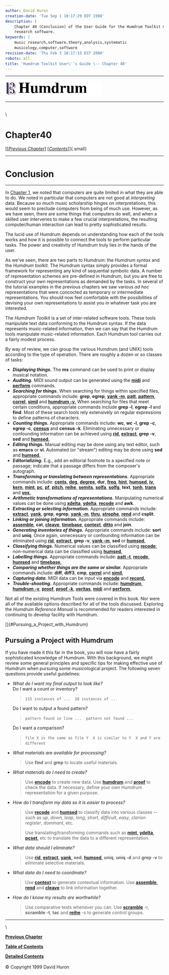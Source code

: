 ```yaml
---
author: David Huron
creation-date: 'Tue Sep 1 10:17:29 EDT 1998'
description: |
    Chapter 40 (Conclusion) of the User Guide for the Humdrum Toolkit music
    research software.
keywords: |
    music research,software,theory,analysis,systematic
    musicology,computer,software
revision-date: 'Thu Feb 3 10:17:15 EST 2000'
robots: all
title: 'Humdrum Toolkit User\''s Guide \-- Chapter 40'
---
```


  -------------------------------- ----------------------------------------- ----------------------------------
  ![ ](/Humdrum/HumdrumIcon.gif)    ![Humdrum ](/Humdrum/HumdrumHeader.gif)    ![ ](/Humdrum/HumdrumSpacer.gif)
  -------------------------------- ----------------------------------------- ----------------------------------

\
\

Chapter40
=========

[\[[*Previous Chapter*](guide39.html)\]
\[[*Contents*](guide.toc.html)\]]{.small}

------------------------------------------------------------------------

Conclusion
==========

------------------------------------------------------------------------

In [Chapter 1,](guide01.html) we noted that computers are quite limited
in what they are able to do. We noted in particular that computers are
not good at *interpreting* data. Because so much music scholarship
hinges on interpretations, this would seem to preclude computers from
being of much use. However, as we have seen, there are some things that
computers do well, and when a skilled user intervenes to make a few
crucial interpretations, the resulting computer/human interaction can
lead to pretty sophisticated results.

The lucid use of Humdrum depends on understanding how each of the tools
works and how it is possible to connect the tools to perform particular
tasks. The power and creativity of Humdrum truly lies in the hands of
the user.

As we\'ve seen, there are two parts to Humdrum: the *Humdrum syntax* and
the *Humdrum toolkit.* The Humdrum syntax simply provides a formal
framework for representing any kind of sequential symbolic data. A
number of representation schemes are pre-defined in Humdrum, but you are
free to construct your own representations as demanded by the tasks. In
several of the tutorial examples in the previous chapters we saw various
*ad hoc* representations that were concocted as temporary or
intermediate representations. You should now feel comfortable with the
possibilities of devising your own representations to assist you in
whatever task you are interested.

The *Humdrum Toolkit* is a set of inter-related software tools. These
tools manipulate text data conforming to the Humdrum syntax. If the data
represents music-related information, then we can say that the Humdrum
tools manipulate music-related information. Each Humdrum tool carries
out a fairly modest process.

By way of review, we can group the various Humdrum (and UNIX) tools
according to the type of operation. There are roughly a dozen or so
classes of tasks:

-   ***Displaying things.*** The **ms** command can be used to print or
    display musical notation.
-   ***Auditing.*** MIDI sound output can be generated using the
    [**midi**](commands/midi.html) and
    [**perform**](commands/perform.html) commands.
-   ***Searching for things.*** When searching for things within
    specified files, appropriate commands include: **grep**, **egrep**,
    [**yank -m**,](commands/yank.html) [**patt**,](commands/patt.html)
    [**pattern**,](commands/pattern.html)
    [**correl**,](commands/correl.html) [**simil**](commands/simil.html)
    and [**humdrum -v**.](commands/humdrum.html) When searching for
    files that meet certain conditions, appropriate commands include
    **grep -l**, **egrep -l** and **find**. Most of these search tools
    rely extensively on regular expressions to define patterns of
    characters.
-   ***Counting things.*** Appropriate commands include: **wc**, **wc
    -l**, **grep -c**, **egrep -c**, [**census**](commands/census.html)
    and **census -k**. Eliminating unnecessary or confounding
    information can be achieved using [**rid**,](commands/rid.html)
    [**extract**,](commands/extract.html) **grep -v**, **sed** and
    [**humsed**.](commands/humsed.html)
-   ***Editing things.*** Manual editing may be done using any text
    editor, such as **emacs** or **vi**. Automated (or \"stream\")
    editing may be done using **sed** and
    [**humsed**.](commands/humsed.html)
-   ***Editorializing.*** E.g., add an editorial footnote to a specified
    note or passage; indicate that a passage differs from the
    composer\'s autograph.
-   ***Transforming or translating between representations.***
    Appropriate commands include: [**cents**,](commands/cents.html)
    [**deg**,](commands/deg.html) [**degree**,](commands/degree.html)
    **dur**, [**freq**,](commands/freq.html)
    [**hint**,](commands/hint.html) [**humsed**,](commands/humsed.html)
    [**iv**,](commands/iv.html) [**kern**,](commands/kern.html)
    [**mint**,](commands/mint.html) [**pc**,](commands/pc.html)
    [**pf**,](commands/pf.html) [**pitch**,](commands/pitch.html)
    [**reihe**,](commands/reihe.html)
    [**semits**,](commands/semits.html)
    [**solfa**,](commands/solfa.html) [**solfg**,](commands/solfg.html)
    **text**, [**tonh**,](commands/tonh.html)
    [**trans**](commands/trans.html) and [**vox**.](commands/vox.html)
-   ***Arithmetic transformations of representations.*** Manipulating
    numerical values can be done using
    [**xdelta**,](commands/xdelta.html)
    [**ydelta**,](commands/ydelta.html)
    [**recode**](commands/recode.html) and **awk**.
-   ***Extracting or selecting information.*** Appropriate commands
    include: [**extract**,](commands/extract.html)
    [**yank**,](commands/yank.html) **grep**, **egrep**, [**yank
    -m**,](commands/yank.html) [**thru**,](commands/thru.html)
    [**strophe**,](commands/strophe.html) [**rend**](commands/rend.html)
    and **csplit**.
-   ***Linking or joining information.*** Appropriate commands include:
    [**assemble**,](commands/assemble.html) **cat**,
    [**cleave**,](commands/cleave.html)
    [**timebase**,](commands/timebase.html)
    [**context**,](commands/context.html)
    [**ditto**](commands/ditto.html) and **join**.
-   ***Generating inventories of things.*** Appropriate commands
    include: **sort** and **uniq**. Once again, unnecessary or
    confounding information can be eliminated using
    [**rid**,](commands/rid.html) [**extract**,](commands/extract.html)
    **grep -v**, [**yank -m**,](commands/yank.html) **sed** or
    [**humsed**.](commands/humsed.html)
-   ***Classifying things.*** Numerical values can be classified using
    [**recode**;](commands/recode.html) non-numerical data can be
    classified using [**humsed**.](commands/humsed.html)
-   ***Labelling things.*** Appropriate commands include: [**patt
    -t**,](commands/patt.html) [**recode**,](commands/recode.html)
    [**humsed**](commands/humsed.html) and
    [**timebase**.](commands/timebase.html)
-   ***Comparing whether things are the same or similar.*** Appropriate
    commands include: **diff**, **diff3**, **cmp**,
    [**correl**](commands/correl.html) and
    [**simil**.](commands/simil.html)
-   ***Capturing data.*** MIDI data can be input via
    [**encode**](commands/encode.html) and
    [**record.**](commands/record.html)
-   ***Trouble-shooting.*** Appropriate commands include:
    [**humdrum**,](commands/humdrum.html) [**humdrum
    -v**,](commands/humdrum.html) [**proof**,](commands/proof.html)
    [**proof -k**,](commands/proof.html)
    [**veritas**,](commands/veritas.html) [**midi**](commands/midi.html)
    and [**perform**.](commands/perform.html)

Not all of the existing Humdrum Tools were covered in this book. Nor
were all of the available options described for all of the tools
discussed. Exploring the *Humdrum Reference Manual* is recommended for
readers interested in continuing to develop facility with Humdrum.

[]{#Pursuing_a_Project_with_Humdrum}

Pursuing a Project with Humdrum
-------------------------------

If you have made it this far in the book, you will now have a fairly
sophisticated knowledge of Humdrum. With this background, we might
review some general principles and specific tips for making effective
use of Humdrum when pursuing some musicological project. The following
seven questions provide useful guidelines:

-   *What do I want my final output to look like?*\
    Do I want a count or inventory?

    > `115 instances of ...  28 instances of ...`

    Do I want to output a found pattern?

    > `pattern found in line ...  pattern not found ...`

    Do I want a comparison?

    > `file X is the same as file Y  X is similar to Y  X and Y are different`

-   *What materials are available for processing?*

    > Use **find** and **grep** to locate useful materials.

-   *What materials do I need to create?*

    > Use [**encode**](commands/encode.html) to create new data. Use
    > [**humdrum**](commands/humdrum.html) and
    > [**proof**](commands/proof.html) to check the data. If necessary,
    > define your own Humdrum representation for a given purpose.

-   *How do I transform my data so it is easier to process?*

    > Use [**recode**](commands/recode.html) and
    > [**humsed**](commands/humsed.html) to classify data into various
    > classes \-- such as *up*, *down*, *leap*, *long*, *short*,
    > *difficult*, *easy*, *clarion register*, *dominant*, etc.
    >
    > Use translating/transforming commands such as
    > [**mint**,](commands/mint.html)
    > [**ydelta**,](commands/ydelta.html)
    > [**pcset**,](commands/pcset.html) etc to translate the data to a
    > different representation.

-   *What data should I eliminate?*

    > Use [**rid**,](commands/rid.html)
    > [**extract**,](commands/extract.html)
    > [**yank**,](commands/yank.html) **sed**,
    > [**humsed**,](commands/humsed.html) **uniq**, **uniq -d** and
    > **grep -v** to eliminate selective materials.

-   *What data do I need to coordinate?*

    > Use [**context**](commands/context.html) to generate contextual
    > information. Use [**assemble**,](commands/assemble.html)
    > [**rend**](commands/rend.html) and
    > [**cleave**](commands/cleave.html) to link information together.

-   *How do I know my results are worthwhile?*

    > Use comparative tests whenever you can. Use
    > [**scramble**](commands/scramble.html) -r, **scramble -t**,
    > **tac** and [**reihe**](commands/reihe.html) -s to generate
    > control groups.

------------------------------------------------------------------------

\

[**Previous Chapter**](guide39.html)

[**Table of Contents**](guide.toc.html)

[**Detailed Contents**](guide.toc.detailed.html)\
\
© Copyright 1999 David Huron
